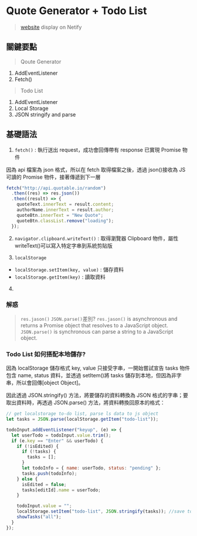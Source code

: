# Quote Generator + Todo List

> [website](https://qoute-todolist.netlify.app/) display on Netify

## 關鍵要點

> Qoute Generator

1. AddEventListener
2. Fetch()

> Todo List

1. AddEventListener
2. Local Storage
3. JSON stringify and parse

## 基礎語法

1. `fetch()` : 執行送出 request，成功會回傳帶有 response 已實現 Promise 物件

因為 api 檔案為 json 格式，所以在 fetch 取得檔案之後，透過 json()接收為 JS 可讀的 Promise 物件，接著傳遞到下一層

```javascript
fetch("http://api.quotable.io/random")
  .then((res) => res.json())
  .then((result) => {
    quoteText.innerText = result.content;
    authorName.innerText = result.author;
    quoteBtn.innerText = "New Quote";
    quoteBtn.classList.remove("loading");
  });
```

2. `navigator.clipboard.writeText()` : 取得瀏覽器 Clipboard 物件，屬性 writeText()可以寫入特定字串到系統剪貼版

3. `localStorage`

- `localStorage.setItem(key, value)` : 儲存資料
- `localStorage.getItem(key)` : 讀取資料

4.

### 解惑

> `res.jason()` `JSON.parse()`差別?
> `res.jason()` is asynchronous and returns a Promise object that resolves to a JavaScript object. `JSON.parse()` is synchronous can parse a string to a JavaScript object.

### Todo List 如何搭配本地儲存?

因為 localStorage 儲存格式 key, value 只接受字串，一開始嘗試宣告 tasks 物件包含 name, status 資料，並透過 setItem()將 tasks 儲存到本地，但因為非字串，所以會回傳[object Object]。

因此透過 JSON.stringify() 方法，將要儲存的資料轉換為 JSON 格式的字串；要取出資料時，再透過 JSON.parse() 方法，將資料轉換回原本的格式：

```javascript
// get localstorage to-do list, parse ls data to js object
let tasks = JSON.parse(localStorage.getItem("todo-list"));

todoInput.addEventListener("keyup", (e) => {
  let userTodo = todoInput.value.trim();
  if (e.key == "Enter" && userTodo) {
    if (!isEdited) {
      if (!tasks) {
        tasks = [];
      }
      let todoInfo = { name: userTodo, status: "pending" };
      tasks.push(todoInfo);
    } else {
      isEdited = false;
      tasks[editId].name = userTodo;
    }

    todoInput.value = "";
    localStorage.setItem("todo-list", JSON.stringify(tasks)); //save to localstorage with todo-list name, then have to convert data into string
    showTasks("all");
  }
});
```
